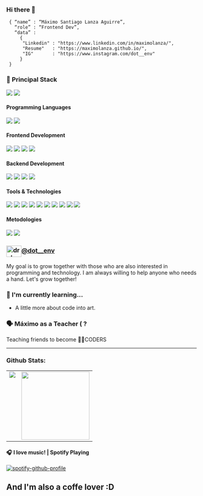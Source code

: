 ### Hi there 👋
```shell
 { “name” : “Máximo Santiago Lanza Aguirre”,
   “role” : “Frontend Dev”,
   “data” : 
     { 
      "Linkedin" : "https://www.linkedin.com/in/maximolanza/", 
      "Resume"   : "https://maximolanza.github.io/",
      "IG"       : "https://www.instagram.com/dot__env"
     }
 }
```
<h3>
  🚀 Principal Stack
</h3> 
<p>
  <img src="https://img.shields.io/badge/React-20232A?style=for-the-badge&logo=react&logoColor=61DAFB">
  <img src="https://img.shields.io/badge/Java-339933?style=for-the-badge&logo=java&logoColor=white">
</p>
<h4>Programming Languages</h4>
<p>
  <img src="https://img.shields.io/badge/JavaScript-F7DF1E?style=for-the-badge&logo=javascript&logoColor=black">
  <img src="https://img.shields.io/badge/Java-339933?style=for-the-badge&logo=java&logoColor=white">
</p>
<h4>Frontend Development</h4>
<p>
  <img src="https://img.shields.io/badge/HTML5-E34F26?style=for-the-badge&logo=html5&logoColor=white">
  <img src="https://img.shields.io/badge/CSS3-1572B6?style=for-the-badge&logo=css3&logoColor=white">
  <img src="https://img.shields.io/badge/React-20232A?style=for-the-badge&logo=react&logoColor=61DAFB">
  <img src="https://img.shields.io/badge/Angular-DD0031?style=for-the-badge&logo=angular&logoColor=white">
</p>
<h4>Backend Development</h4>
<p>
  <img src="https://img.shields.io/badge/Java-339933?style=for-the-badge&logo=java&logoColor=white">
  <img src="https://img.shields.io/badge/Express.js-000000?style=for-the-badge&logo=express&logoColor=white">
 <img src="https://img.shields.io/badge/SQLServer-005C84?style=for-the-badge&logo=microsoft-sql-server&logoColor=white">
  <img src="https://img.shields.io/badge/MySQL-005C84?style=for-the-badge&logo=mysql&logoColor=white">
</p>
<h4>Tools & Technologies</h4>
<p>
  <img src="https://img.shields.io/badge/Git-F05032?style=for-the-badge&logo=git&logoColor=white">
  <img src="https://img.shields.io/badge/GitHub-100000?style=for-the-badge&logo=github&logoColor=white">
  <img src="https://img.shields.io/badge/Linux-FCC624?style=for-the-badge&logo=linux&logoColor=black">
  <img src="https://img.shields.io/badge/Notion-000000?style=for-the-badge&logo=notion&logoColor=white">
  <img src="https://img.shields.io/badge/Postman-FF6C37?style=for-the-badge&logo=Postman&logoColor=white">
  <img src="https://img.shields.io/badge/Heroku-430098?style=for-the-badge&logo=heroku&logoColor=white">
  <img src="https://img.shields.io/badge/Vercel-000000?style=for-the-badge&logo=vercel&logoColor=white">
  <img src="https://img.shields.io/badge/Netlify-044861?style=for-the-badge&logo=netlify&logoColor=white">
  <img src="https://img.shields.io/badge/Firebase-FCC624?style=for-the-badge&logo=firebase&logoColor=white">
  <img src="https://img.shields.io/badge/Kanbanize-FFFFFF?style=for-the-badge&logo=kanbanize&logoColor=white">
 
</p>

<h4>Metodologies</h4>
<p>
 <img src="https://img.shields.io/badge/Scrum-FCC624?style=for-the-badge&logo=scrum&logoColor=white">
 <img src="https://img.shields.io/badge/Kanban-430098?style=for-the-badge&logo=kanban&logoColor=white">
</p>

### <a href="https://www.instagram.com/drake.hawke" target="blank"><img align="center" src="https://raw.githubusercontent.com/rahuldkjain/github-profile-readme-generator/master/src/images/icons/Social/instagram.svg" alt="drakehawke" height="30" width="40" /></a><a href="https://www.instagram.com/dot__env" target="_blank">@dot__env</a>
My goal is to grow together with those who are also interested in programming and technology.
I am always willing to help anyone who needs a hand. Let's grow together! <a href="https://www.instagram.com/drake.hawke" target="_blank"></a>

### 🌱 I'm currently learning... 

- A little more about code into art.



### 🗣 Máximo as a Teacher ( ?
Teaching friends to become 👩‍💻CODERS

---

### Github Stats:

<table>
  <tr>
    <td valign="top"><img src="https://github-readme-stats.vercel.app/api/top-langs/?username=maximolanza&theme=radical&card_width=450em)](https://github.com/maximolanza/maximolanza/github-readme-stats"/></td>
    <td valign="top"><img height="180em" src="https://github-readme-stats.vercel.app/api?username=maximolanza&show_icons=true&hide_border=true&&count_private=true&include_all_commits=true&theme=radical&hide_stars=false" /></td>
  </tr>
</table>


#### 🎧 I love music! | Spotify Playing
[![spotify-github-profile](https://spotify-github-profile.vercel.app/api/view?uid=12132230898&cover_image=false&theme=default&bar_color=a366ff&bar_color_cover=false)](https://github.com/kittinan/spotify-github-profile)

## And I'm also a coffe lover :D

